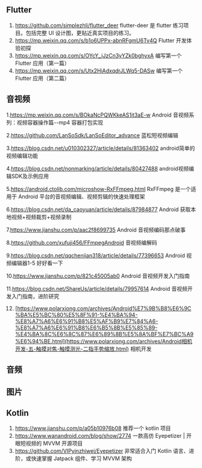 ## Flutter

1. https://github.com/simplezhli/flutter_deer
flutter-deer 是 flutter 练习项目。包括完整 UI 设计图，更贴近真实项目的练习。
2. https://mp.weixin.qq.com/s/b1o6UPPx-abnRFgmU6Tv4Q Flutter 开发体验初探
3. https://mp.weixin.qq.com/s/OYcY_jJzCn3yYZk0bghyxA
编写第一个 Flutter 应用（第一篇）
4. https://mp.weixin.qq.com/s/Utx2HiAdxqdrJLWq5-DASw 编写第一个 Flutter 应用（第二篇）

## 音视频
1.https://mp.weixin.qq.com/s/BOkaNcPQWKkeAS1it3aE-w
Android 音视频系列：视频容器操作篇--mp4 容器打包实现

2.https://github.com/LanSoSdk/LanSoEditor_advance 蓝松短视频编辑

3.https://blog.csdn.net/u010302327/article/details/81363402 android简单的视频编辑功能

4.https://blog.csdn.net/nonmarking/article/details/80427488 android视频编辑SDK及示例应用

5.https://android.ctolib.com/microshow-RxFFmpeg.html RxFFmpeg 是一个适用于 Android 平台的音视频编辑、视频剪辑的快速处理框架

6.https://blog.csdn.net/da_caoyuan/article/details/87984877 Android 获取本地视频+视频裁剪+视频录制

7.https://www.jianshu.com/p/aac2f8699735 Android 音视频编码那点破事

8.https://github.com/xufuji456/FFmpegAndroid 音视频编解码

9.https://blog.csdn.net/qqchenjian318/article/details/77396653  Android 视频编辑器1-5 好好看一下

10.https://www.jianshu.com/p/821c45005ab0 Android 音视频开发入门指南

11.https://blog.csdn.net/ShareUs/article/details/79957614 Android 音视频开发入门指南，进阶研究

12. [https://www.polarxiong.com/archives/Android%E7%9B%B8%E6%9C%BA%E5%BC%80%E5%8F%91-%E4%BA%94-%E8%A7%A6%E6%91%B8%E5%AF%B9%E7%84%A6-%E8%A7%A6%E6%91%B8%E6%B5%8B%E5%85%89-%E4%BA%8C%E6%8C%87%E6%89%8B%E5%8A%BF%E7%BC%A9%E6%94%BE.html](https://www.polarxiong.com/archives/Android相机开发-五-触摸对焦-触摸测光-二指手势缩放.html)  相机开发

## 音频


## 图片


## Kotlin
1. https://www.jianshu.com/p/a05b10976b08 推荐一个 kotlin 项目
2. https://www.wanandroid.com/blog/show/2774  一款高仿 Eyepetizer | 开眼短视频的 MVVM 开源项目
3. https://github.com/VIPyinzhiwei/Eyepetizer 非常适合入门 Kotlin 语言、进阶，或快速掌握 Jatpack 组件、学习 MVVM 架构


